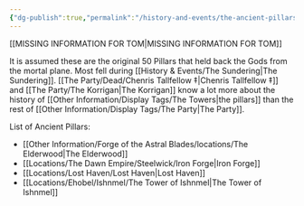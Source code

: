 ```yaml
---
{"dg-publish":true,"permalink":"/history-and-events/the-ancient-pillars/","updated":"2025-07-30T10:11:41.491+01:00"}
---
```



[[MISSING INFORMATION FOR TOM\|MISSING INFORMATION FOR TOM]]

It is assumed these are the original 50 Pillars that held back the Gods from the mortal plane. Most fell during [[History & Events/The Sundering\|The Sundering]]. [[The Party/Dead/Chenris Tallfellow ‡\|Chenris Tallfellow ‡]] and [[The Party/The Korrigan\|The Korrigan]] know a lot more about the history of [[Other Information/Display Tags/The Towers\|the pillars]] than the rest of [[Other Information/Display Tags/The Party\|The Party]]. 

List of Ancient Pillars:
- [[Other Information/Forge of the Astral Blades/locations/The Elderwood\|The Elderwood]]
- [[Locations/The Dawn Empire/Steelwick/Iron Forge\|Iron Forge]]
- [[Locations/Lost Haven/Lost Haven\|Lost Haven]]
- [[Locations/Ehobel/Ishnmel/The Tower of Ishnmel\|The Tower of Ishnmel]]
 